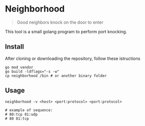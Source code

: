 # Neighborhood
> Good neighbors knock on the door to enter

This tool is a small golang program to perform port knocking.

## Install
After cloning or downloading the repository, follow these istructions
```
go mod vendor
go build -ldflags="-s -w"
cp neighborhood /bin # or another binary folder
```

## Usage

```
neighborhood -v <host> <port:protocol> <port:protocol>

# example of sequence:
# 80:tcp 81:udp
# 80 81:tcp

```
